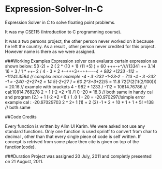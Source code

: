 Expression-Solver-In-C
======================

Expression Solver in C to solve floating point problems.


It was my CSE115 (Introduction to C programming course).

It was a two persons project, the other person never worked on it
because he left the country. As a result , other person never credited
for this project. However name is there as we were assigned.


###Working Examples
Expression solver can evaluate certain expression as shown below:
5((-2) + 2 ( 2 * (10 + 1) /11 +5) ) = 60
+++-+^////13341 ++    3.14 16 + 3 / 1 * ++- 2 /  4 - 3  * 2 +-+++3++++----****4 + 982 +1233 -112 = -11241.3584 // complex error example
-4 - 3 *-232 -1*-23-2 = 713 
-4 - 3 -232 -1 = -240
-2+2*7+2 = 14
5*(-2+2*7 ) = 60
2^3+3+2*2/5 = 11.8
72(7(2(1)(2/100))) = 20.16 // example with brackets
4 - 982 * 1233 / -112 = 10814.76786 // cal:10814.768278
2 + 1 (-2 *2 +1) /1 0 -20 = 18.3 // both same in handy cal and program
(2.) + 1 (-2 *2 +1)  / 1      .0   1 - 20 = -20.970297//simple error example cal : -20.97029703 
2 ^ 2+ 1 (1) + 2 (2) -1 * 2 + 10  * 1 + 1  + 5! =138 // both same





##Code Credits

Every function is written by Alim Ul Karim. We were asked not use any standard functions. Only one function is used sprintf to convert from char to decimal , other than that every single piece of code is self written. If concept is retrived from some place then cite is given on top of the function(code).

###Duration	
Project was assigned 20 July, 2011 and completly presented on 21 August, 2011.


